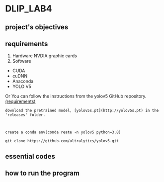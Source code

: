 # DLIP_LAB4

## project's objectives

## requirements
1. Hardware
NVDIA graphic cards
2. Software
* CUDA
* cuDNN
* Anaconda
* YOLO V5


    

Or You can follow the instructions from the yolov5 GitHub repository. [(requirements)](https://github.com/ultralytics/yolov5/blob/master/requirements.txt)


    download the pretrained model, [yolov5s.pt](http://yolov5s.pt) in the 'releases' folder.



    create a conda env(conda reate -n yolov5 python=3.8)
    
    git clone https://github.com/ultralytics/yolov5.git
    
    
## essential codes


## how to run the program
